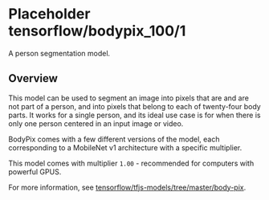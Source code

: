 # Placeholder tensorflow/bodypix_100/1
A person segmentation model.

<!-- module-type: image-segmentation -->

## Overview
This model can be used to segment an image into pixels that are and are not part
of a person, and into pixels that belong to each of twenty-four body parts. It
works for a single person, and its ideal use case is for when there is only one
person centered in an input image or video.

BodyPix comes with a few different versions of the model, each corresponding to
a MobileNet v1 architecture with a specific multiplier.

This model comes with multiplier `1.00` - recommended for computers with powerful GPUS.

For more information, see
[tensorflow/tfjs-models/tree/master/body-pix](https://github.com/tensorflow/tfjs-models/tree/master/body-pix).
